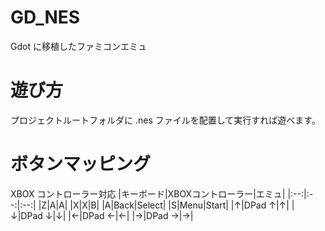 # GD_NES
Gdot に移植したファミコンエミュ

# 遊び方
プロジェクトルートフォルダに .nes ファイルを配置して実行すれば遊べます。

# ボタンマッピング
XBOX コントローラー対応
|キーボード|XBOXコントローラー|エミュ|
|:--:|:--:|:--:|
|Z|A|A|
|X|X|B|
|A|Back|Select|
|S|Menu|Start|
|↑|DPad ↑|↑|
|↓|DPad ↓|↓|
|←|DPad ←|←|
|→|DPad →|→|
